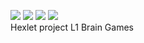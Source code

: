 <a href="https://codeclimate.com/github/dzencot/js_l1_brain_games-s12"><img src="https://codeclimate.com/github/dzencot/js_l1_brain_games-s12/badges/gpa.svg" /></a>
<a href="https://codeclimate.com/github/dzencot/js_l1_brain_games-s12/coverage"><img src="https://codeclimate.com/github/dzencot/js_l1_brain_games-s12/badges/coverage.svg" /></a>
<a href="https://codeclimate.com/github/dzencot/js_l1_brain_games-s12"><img src="https://codeclimate.com/github/dzencot/js_l1_brain_games-s12/badges/issue_count.svg" /></a>
<a href="https://travis-ci.org/dzencot/js_l1_brain_games-s12"><img src="https://travis-ci.org/dzencot/js_l1_brain_games-s12.svg?branch=master" /></a>
<br>Hexlet project L1 Brain Games
